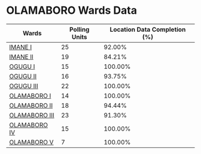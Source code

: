 
# OLAMABORO Wards Data

| Wards | Polling Units | Location Data Completion (%) |
| ---- | ----- | ------- |
| [IMANE I](./wards/5609-imane-i) | 25 | 92.00% |
| [IMANE II](./wards/5610-imane-ii) | 19 | 84.21% |
| [OGUGU  I](./wards/5611-ogugu-i) | 15 | 100.00% |
| [OGUGU  II](./wards/5612-ogugu-ii) | 16 | 93.75% |
| [OGUGU III](./wards/5613-ogugu-iii) | 22 | 100.00% |
| [OLAMABORO I](./wards/5614-olamaboro-i) | 14 | 100.00% |
| [OLAMABORO II](./wards/5615-olamaboro-ii) | 18 | 94.44% |
| [OLAMABORO III](./wards/5616-olamaboro-iii) | 23 | 91.30% |
| [OLAMABORO IV](./wards/5617-olamaboro-iv) | 15 | 100.00% |
| [OLAMABORO V](./wards/5618-olamaboro-v) | 7 | 100.00% |




